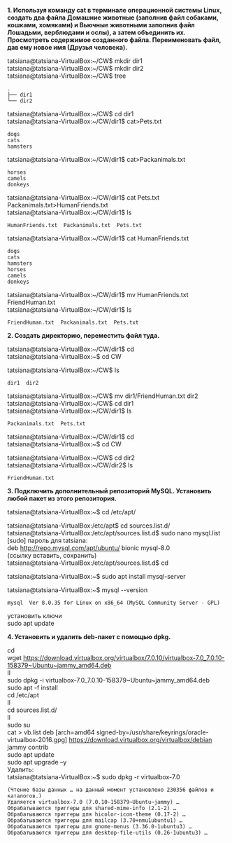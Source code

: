 **1. Используя команду cat в терминале операционной системы Linux, создать два файла Домашние животные (заполнив файл собаками, кошками, хомяками) и Вьючные животными заполнив файл Лошадьми, верблюдами и ослы), а затем объединить их. Просмотреть содержимое созданного файла. Переименовать файл, дав ему новое имя (Друзья человека).**

tatsiana@tatsiana-VirtualBox:~/CW$ mkdir dir1  
tatsiana@tatsiana-VirtualBox:~/CW$ mkdir dir2  
tatsiana@tatsiana-VirtualBox:~/CW$ tree 
```
.  
├── dir1  
└── dir2
```  
tatsiana@tatsiana-VirtualBox:~/CW$ cd dir1  
tatsiana@tatsiana-VirtualBox:~/CW/dir1$ cat>Pets.txt 
``` 
dogs  
cats  
hamsters  
```
tatsiana@tatsiana-VirtualBox:~/CW/dir1$ cat>Packanimals.txt
```  
horses  
camels  
donkeys
```  
tatsiana@tatsiana-VirtualBox:~/CW/dir1$ cat Pets.txt Packanimals.txt>HumanFriends.txt  
tatsiana@tatsiana-VirtualBox:~/CW/dir1$ ls
```  
HumanFriends.txt  Packanimals.txt  Pets.txt
```  
tatsiana@tatsiana-VirtualBox:~/CW/dir1$ cat HumanFriends.txt
```   
dogs  
cats  
hamsters  
horses  
camels  
donkeys 
``` 
tatsiana@tatsiana-VirtualBox:~/CW/dir1$ mv HumanFriends.txt FriendHuman.txt  
tatsiana@tatsiana-VirtualBox:~/CW/dir1$ ls
```  
FriendHuman.txt  Packanimals.txt  Pets.txt
```  

**2. Создать директорию, переместить файл туда.** 

tatsiana@tatsiana-VirtualBox:~/CW/dir1$ cd  
tatsiana@tatsiana-VirtualBox:~$ cd CW

tatsiana@tatsiana-VirtualBox:~/CW$ ls
```  
dir1  dir2
```  
tatsiana@tatsiana-VirtualBox:~/CW$ mv dir1/FriendHuman.txt dir2    
tatsiana@tatsiana-VirtualBox:~/CW$ cd dir1  
tatsiana@tatsiana-VirtualBox:~/CW/dir1$ ls
```  
Packanimals.txt  Pets.txt
```   
tatsiana@tatsiana-VirtualBox:~/CW/dir1$ cd  
tatsiana@tatsiana-VirtualBox:~$ cd CW

tatsiana@tatsiana-VirtualBox:~/CW$ cd dir2  
tatsiana@tatsiana-VirtualBox:~/CW/dir2$ ls
```  
FriendHuman.txt  
```

**3. Подключить дополнительный репозиторий MySQL. Установить любой пакет из этого репозитория.**

tatsiana@tatsiana-VirtualBox:~$ cd /etc/apt/ 

tatsiana@tatsiana-VirtualBox:/etc/apt$ cd sources.list.d/  
tatsiana@tatsiana-VirtualBox:/etc/apt/sources.list.d$ sudo nano mysql.list  
[sudo] пароль для tatsiana:  
deb http://repo.mysql.com/apt/ubuntu/ bionic mysql-8.0  
(ссылку вставить, сохранить)  
tatsiana@tatsiana-VirtualBox:/etc/apt/sources.list.d$ cd

tatsiana@tatsiana-VirtualBox:~$ sudo apt install mysql-server

tatsiana@tatsiana-VirtualBox:~$ mysql --version
```  
mysql  Ver 8.0.35 for Linux on x86_64 (MySQL Community Server - GPL)
```   
установить ключи  
sudo apt update  

**4. Установить и удалить deb-пакет с помощью dpkg.**  

cd  
wget https://download.virtualbox.org/virtualbox/7.0.10/virtualbox-7.0_7.0.10-158379~Ubuntu~jammy_amd64.deb  
ll  
sudo dpkg -i virtualbox-7.0_7.0.10-158379~Ubuntu~jammy_amd64.deb  
sudo apt -f install  
cd /etc/apt  
ll  
cd sources.list.d/  
ll  
sudo su  
cat > vb.list deb [arch=amd64 signed-by=/usr/share/keyrings/oracle-virtualbox-2016.gpg] https://download.virtualbox.org/virtualbox/debian jammy contrib  
sudo apt update  
sudo apt upgrade –y  
Удалить:  
tatsiana@tatsiana-VirtualBox:~$ sudo dpkg -r virtualbox-7.0
```  
(Чтение базы данных … на данный момент установлено 230356 файлов и каталогов.)  
Удаляется virtualbox-7.0 (7.0.10-158379~Ubuntu~jammy) …  
Обрабатываются триггеры для shared-mime-info (2.1-2) …  
Обрабатываются триггеры для hicolor-icon-theme (0.17-2) …  
Обрабатываются триггеры для mailcap (3.70+nmu1ubuntu1) …  
Обрабатываются триггеры для gnome-menus (3.36.0-1ubuntu3) …  
Обрабатываются триггеры для desktop-file-utils (0.26-1ubuntu3) …
```


